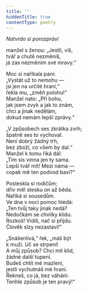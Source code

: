 ```yaml
---
title: ''
hiddenTitle: true
contentType: poetry
---
```


<section>

_Natvrdo si porozpráví_

manžel s ženou: „Jestli, víš,  
tvář a chutě nezměníš,  
já zas nezměním své mravy.“

</section>

<section>

Moc si naříkala paní:  
„Vystát už to nemohu —  
jsi jen na určité hraní,“  
řekla mu, „změň polohu!“  
Manžel nato: „Při bohu,  
jak jsem zvyk a jak to znám,  
chci a jinak nedělám,  
dokud nemám lepší zprávy.“

</section>

<section>

„V způsobech ses zkrátka zvrh;  
špatně ses to vychoval.  
Není dobrý žádný trh,  
bez zboží, co všem by dal.“  
Manžel k tomu říká dál:  
„Tím sis vinna jen ty sama.  
Lepší tvář mít! Mezi náma —  
copak mě ten podvod baví?“

</section>

<section>

Posteskla si rodičům;  
dřív měl stesku on až běda.  
Naříká si sousedům.  
Ve dne v noci pomoc hledá:  
„Ten tvůj taky jinak nedá?  
Nedočkám se chvilky klidu.  
Rozkoš! Vidíš, nač si přijdu.  
Člověk slzy nezastaví!“

</section>

<section>

„Snášenlivá,“ řek, „máš být  
k muži. Uč se strpení!  
A můj způsob? Chci mít klid,  
žádné další tupení.  
Budeš chtít mé mazlení,  
jestli vychutnáš mé hraní.  
Řekneš, co já, bez váhání:  
Tenhle způsob je ten pravý!“

</section>
